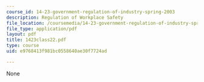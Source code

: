```yaml
---
course_id: 14-23-government-regulation-of-industry-spring-2003
description: Regulation of Workplace Safety
file_location: /coursemedia/14-23-government-regulation-of-industry-spring-2003/e9768413f981bc0558640ae30f7724ad_1423class22.pdf
file_type: application/pdf
layout: pdf
title: 1423class22.pdf
type: course
uid: e9768413f981bc0558640ae30f7724ad

---
```

None